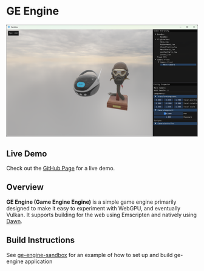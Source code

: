 # GE Engine

![Example Screenshot](images/example-screenshot.png)

## Live Demo

Check out the [GitHub Page](https://callumferguson.github.io/ge-engine/github-pages/example/) for a live demo.

## Overview

**GE Engine (Game Engine Engine)** is a simple game engine primarily designed to make it easy to experiment with WebGPU,
and eventually Vulkan. It supports building for the web using Emscripten and natively
using [Dawn](https://dawn.googlesource.com/dawn).

## Build Instructions

See [ge-engine-sandbox](https://github.com/CallumFerguson/ge-engine-sandbox) for an example of how to set up and build ge-engine application
